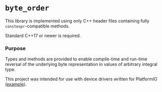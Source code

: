 # `byte_order`

This library is implemented using only C++ header files containing fully `constexpr`-compatible methods.

Standard C++17 or newer is required.

### Purpose

Types and methods are provided to enable compile-time and run-time reversal of the underlying byte representation in values of arbitrary integral type.

This project was intended for use with device drivers written for PlatformIO ([example](examples/platformio)).                                                              
